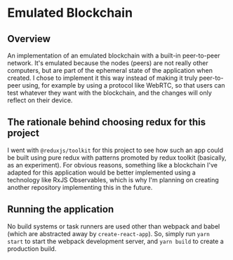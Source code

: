 # Emulated Blockchain

## Overview

An implementation of an emulated blockchain with a built-in peer-to-peer network. It's emulated because the nodes (peers) are not really other computers, but are part of the ephemeral state of the application when created. I chose to implement it this way instead of making it truly peer-to-peer using, for example by using a protocol like WebRTC, so that users can test whatever they want with the blockchain, and the changes will only reflect on their device.

## The rationale behind choosing redux for this project

I went with `@reduxjs/toolkit` for this project to see how such an app could be built using pure redux with patterns promoted by redux toolkit (basically, as an experiment). For obvious reasons, something like a blockchain I've adapted for this application would be better implemented using a technology like RxJS Observables, which is why I'm planning on creating another repository implementing this in the future.

## Running the application

No build systems or task runners are used other than webpack and babel (which are abstracted away by `create-react-app`). So, simply run `yarn start` to start the webpack development server, and `yarn build` to create a production build.
